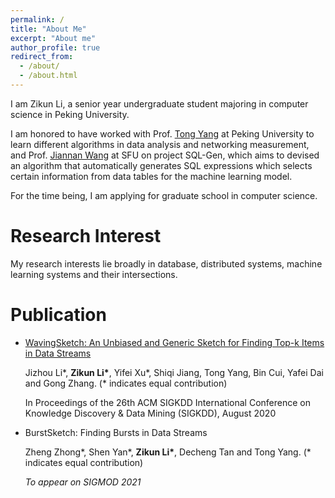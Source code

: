 ```yaml
---
permalink: /
title: "About Me"
excerpt: "About me"
author_profile: true
redirect_from: 
  - /about/
  - /about.html
---
```


I am Zikun Li, a senior year undergraduate student majoring in computer science in Peking University. 

I am honored to have worked with Prof. [Tong Yang](http://net.pku.edu.cn/~yangtong/) at Peking University to learn different algorithms in data analysis and networking measurement, and Prof. [Jiannan Wang](https://www2.cs.sfu.ca/~jnwang/) at SFU on project SQL-Gen, which aims to devised an algorithm that automatically generates SQL expressions which selects certain information from data tables for the machine learning model.

For the time being, I am applying for graduate school in computer science.

# Research Interest

My research interests lie broadly in database, distributed systems, machine learning systems and their intersections.

# Publication
- [WavingSketch: An Unbiased and Generic Sketch for Finding Top-k Items in Data Streams](https://dl.acm.org/doi/abs/10.1145/3394486.3403208)

  Jizhou Li\*, <b>Zikun Li\*</b>, Yifei Xu\*, Shiqi Jiang, Tong Yang, Bin Cui, Yafei Dai and Gong Zhang. (\* indicates equal contribution) 

  In Proceedings of the 26th ACM SIGKDD International Conference on Knowledge Discovery & Data Mining (SIGKDD), August 2020

- BurstSketch: Finding Bursts in Data Streams

  Zheng Zhong\*, Shen Yan\*, <b>Zikun Li\*</b>, Decheng Tan and Tong Yang. (\* indicates equal contribution)

  *To appear on SIGMOD 2021* 

